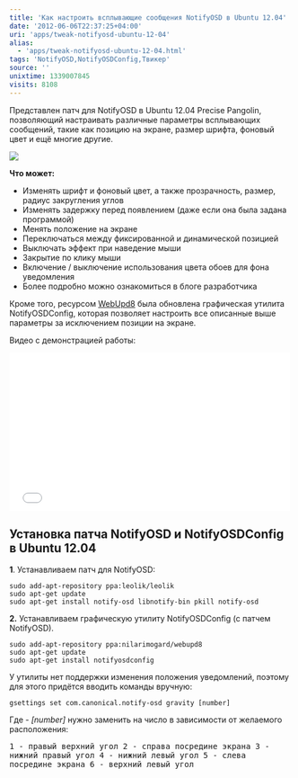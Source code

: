 ```yaml
---
title: 'Как настроить всплывающие сообщения NotifyOSD в Ubuntu 12.04'
date: '2012-06-06T22:37:25+04:00'
uri: 'apps/tweak-notifyosd-ubuntu-12-04'
alias: 
  - 'apps/tweak-notifyosd-ubuntu-12-04.html'
tags: 'NotifyOSD,NotifyOSDConfig,Твикер'
source: ''
unixtime: 1339007845
visits: 8108
---
```

Представлен патч для NotifyOSD в Ubuntu 12.04 Precise Pangolin, позволяющий настраивать различные параметры всплывающих сообщений, такие как позицию на экране, размер шрифта, фоновый цвет и ещё многие другие.

 [![](img/2012/06/06/22-00/notify-osd-7345822908-o.jpg)](img/2012/06/06/22-00/notify-osd-7345822908-o.jpg) 

**Что может:**

*   Изменять шрифт и фоновый цвет, а также прозрачность, размер, радиус закругления углов
*   Изменять задержку перед появлением (даже если она была задана программой)
*   Менять положение на экране
*   Переключаться между фиксированной и динамической позицией
*   Выключать эффект при наведение мыши
*   Закрытие по клику мыши
*   Включение / выключение использования цвета обоев для фона уведомления
*   Более подробно можно ознакомиться в блоге разработчика

Кроме того, ресурсом [WebUpd8](http://www.webupd8.org/2012/06/closable-movable-notifyosd.html) была обновлена графическая утилита NotifyOSDConfig, которая позволяет настроить все описанные выше параметры за исключением позиции на экране.

Видео с демонстрацией работы:

<iframe src="//www.youtube.com/embed/1CAWU18JkjE" frameborder="0" width="500" height="281"></iframe>

## Установка патча NotifyOSD и NotifyOSDConfig в Ubuntu 12.04

**1**. Устанавливаем патч для NotifyOSD:

```
sudo add-apt-repository ppa:leolik/leolik
sudo apt-get update
sudo apt-get install notify-osd libnotify-bin pkill notify-osd
```

**2.** Устанавливаем графическую утилиту NotifyOSDConfig (с патчем NotifyOSD).

```
sudo add-apt-repository ppa:nilarimogard/webupd8
sudo apt-get update
sudo apt-get install notifyosdconfig
```

У утилиты нет поддержки изменения положения уведомлений, поэтому для этого придётся вводить команды вручную:

```
gsettings set com.canonical.notify-osd gravity [number]
```

Где - *\[number\]* нужно заменить на число в зависимости от желаемого расположения:

 <samp> 1 - правый верхний угол
 2 - справа посредине экрана
 3 - нижний правый угол
 4 - нижний левый угол
 5 - слева посредине экрана
 6 - верхний левый угол</samp>
